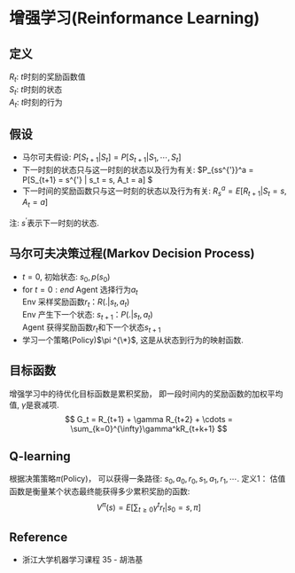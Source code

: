 # 增强学习(Reinformance Learning)

## 定义
$R_t$: $t$时刻的奖励函数值  
$S_t$: $t$时刻的状态  
$A_t$: $t$时刻的行为

## 假设
* 马尔可夫假设: $P[S_{t+1} | S_t] = P[S_{t+1} | S_1, \cdots, S_t]$
* 下一时刻的状态只与这一时刻的状态以及行为有关: $P_{ss^{'}}^a = P[S_{t+1} = s^{'} | s_t = s, A_t = a] $
* 下一时间的奖励函数只与这一时刻的状态以及行为有关: $R_s^a = E[R_{t+1} | S_t= s, A_t = a]$  

注: $s^{'}$表示下一时刻的状态.

## 马尔可夫决策过程(Markov Decision Process)
* $t=0$, 初始状态: $s_0, p(s_0)$
* for $t=0:end$
    Agent 选择行为$a_t$  
    Env 采样奖励函数$r_t： R(. | s_t, a_t)$  
    Env 产生下一个状态: $s_{t+1}： P(. | s_t, a_t)$  
    Agent 获得奖励函数$r_t$和下一个状态$s_{t+1}$
* 学习一个策略(Policy)$\pi ^{\*}$, 这是从状态到行为的映射函数.

## 目标函数
增强学习中的待优化目标函数是累积奖励， 即一段时间内的奖励函数的加权平均值, $\gamma$是衰减项.
$$
G_t = R_{t+1} + \gamma R_{t+2} + \cdots = \sum_{k=0}^{\infty}\gamma^kR_{t+k+1}
$$

## Q-learning
根据决策策略$\pi$(Policy)， 可以获得一条路径: $s_0, a_0, r_0, s_1, a_1, r_1, \cdots$.
定义1： 估值函数是衡量某个状态最终能获得多少累积奖励的函数:
$$
V^{\pi}(s) = E[\sum_{t \geq 0}\gamma^t r_t|s_0=s, \pi]
$$

## Reference
* 浙江大学机器学习课程 35 - 胡浩基
